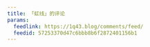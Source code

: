 ```yaml
---
title: 「虹线」的评论
params:
  feedlink: https://1q43.blog/comments/feed/
  feedid: 57253370d47c6bbb8b6f2872401156b1
---
```

